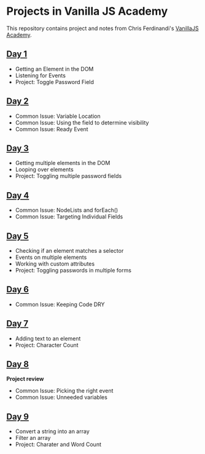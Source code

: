 # Projects in Vanilla JS Academy

This repository contains project and notes from Chris Ferdinandi's [VanillaJS Academy](https://vanillajsacademy.com/).

## [Day 1](./day1)
- Getting an Element in the DOM
- Listening for Events
- Project: Toggle Password Field

## [Day 2](./day2)
- Common Issue: Variable Location
- Common Issue: Using the field to determine visibility
- Common Issue: Ready Event

## [Day 3](./day3)
- Getting multiple elements in the DOM
- Looping over elements
- Project: Toggling multiple password fields

## [Day 4](./day4)
- Common Issue: NodeLists and forEach()
- Common Issue: Targeting Individual Fields

## [Day 5](./day5)
- Checking if an element matches a selector
- Events on multiple elements
- Working with custom attributes
- Project: Toggling passwords in multiple forms

## [Day 6](./day6)
- Common Issue: Keeping Code DRY

## [Day 7](./day7)
- Adding text to an element
- Project: Character Count

## [Day 8](./day8)
**Project review**
- Common Issue: Picking the right event
- Common Issue: Unneeded variables

## [Day 9](./day9)
- Convert a string into an array
- Filter an array
- Project: Charater and Word Count
